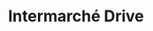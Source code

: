 ---
title: "Intermarché Drive"
url: /lunel/intermarche-drive-avenue-des-quatre-saisons/
shop: supermarché
---